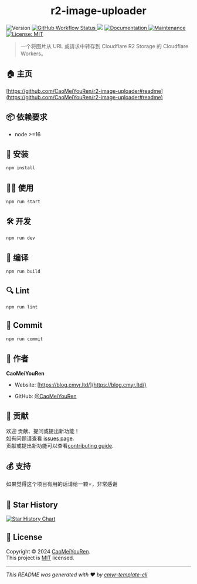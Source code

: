 <h1 align="center">r2-image-uploader </h1>
<p>
  <img alt="Version" src="https://img.shields.io/github/package-json/v/CaoMeiYouRen/r2-image-uploader.svg" />
  <a href="https://github.com/CaoMeiYouRen/r2-image-uploader/actions?query=workflow%3ARelease" target="_blank">
    <img alt="GitHub Workflow Status" src="https://img.shields.io/github/actions/workflow/status/CaoMeiYouRen/r2-image-uploader/release.yml?branch=master">
  </a>
  <img src="https://img.shields.io/badge/node-%3E%3D16-blue.svg" />
  <a href="https://github.com/CaoMeiYouRen/r2-image-uploader#readme" target="_blank">
    <img alt="Documentation" src="https://img.shields.io/badge/documentation-yes-brightgreen.svg" />
  </a>
  <a href="https://github.com/CaoMeiYouRen/r2-image-uploader/graphs/commit-activity" target="_blank">
    <img alt="Maintenance" src="https://img.shields.io/badge/Maintained%3F-yes-green.svg" />
  </a>
  <a href="https://github.com/CaoMeiYouRen/r2-image-uploader/blob/master/LICENSE" target="_blank">
    <img alt="License: MIT" src="https://img.shields.io/github/license/CaoMeiYouRen/r2-image-uploader?color=yellow" />
  </a>
</p>


> 一个将图片从 URL 或请求中转存到 Cloudflare R2 Storage 的 Cloudflare Workers。

## 🏠 主页

[https://github.com/CaoMeiYouRen/r2-image-uploader#readme](https://github.com/CaoMeiYouRen/r2-image-uploader#readme)


## 📦 依赖要求


- node >=16

## 🚀 安装

```sh
npm install
```

## 👨‍💻 使用

```sh
npm run start
```

## 🛠️ 开发

```sh
npm run dev
```

## 🔧 编译

```sh
npm run build
```

## 🔍 Lint

```sh
npm run lint
```

## 💾 Commit

```sh
npm run commit
```


## 👤 作者


**CaoMeiYouRen**

* Website: [https://blog.cmyr.ltd/](https://blog.cmyr.ltd/)

* GitHub: [@CaoMeiYouRen](https://github.com/CaoMeiYouRen)


## 🤝 贡献

欢迎 贡献、提问或提出新功能！<br />如有问题请查看 [issues page](https://github.com/CaoMeiYouRen/r2-image-uploader/issues). <br/>贡献或提出新功能可以查看[contributing guide](https://github.com/CaoMeiYouRen/r2-image-uploader/blob/master/CONTRIBUTING.md).

## 💰 支持

如果觉得这个项目有用的话请给一颗⭐️，非常感谢

## 🌟 Star History

[![Star History Chart](https://api.star-history.com/svg?repos=CaoMeiYouRen/r2-image-uploader&type=Date)](https://star-history.com/#CaoMeiYouRen/r2-image-uploader&Date)

## 📝 License

Copyright © 2024 [CaoMeiYouRen](https://github.com/CaoMeiYouRen).<br />
This project is [MIT](https://github.com/CaoMeiYouRen/r2-image-uploader/blob/master/LICENSE) licensed.

***
_This README was generated with ❤️ by [cmyr-template-cli](https://github.com/CaoMeiYouRen/cmyr-template-cli)_
